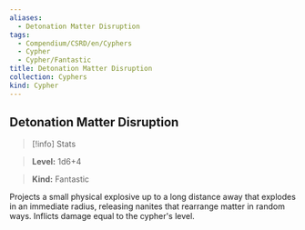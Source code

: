 ```yaml
---
aliases:
  - Detonation Matter Disruption
tags:
  - Compendium/CSRD/en/Cyphers
  - Cypher
  - Cypher/Fantastic
title: Detonation Matter Disruption
collection: Cyphers
kind: Cypher
---
```

## Detonation Matter Disruption    
>[!info] Stats    
> **Level:** 1d6+4    
> **Kind:** Fantastic  
    
Projects a small physical explosive up to a long distance away that explodes in an immediate radius, releasing nanites that rearrange matter in random ways. Inflicts damage equal to the cypher's level.